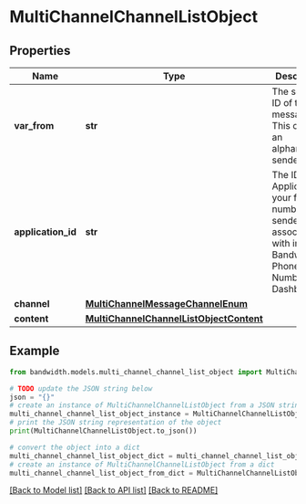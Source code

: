 # MultiChannelChannelListObject


## Properties

Name | Type | Description | Notes
------------ | ------------- | ------------- | -------------
**var_from** | **str** | The sender ID of the message. This could be an alphanumeric sender ID. | 
**application_id** | **str** | The ID of the Application your from number or senderId is associated with in the Bandwidth Phone Number Dashboard. | 
**channel** | [**MultiChannelMessageChannelEnum**](MultiChannelMessageChannelEnum.md) |  | 
**content** | [**MultiChannelChannelListObjectContent**](MultiChannelChannelListObjectContent.md) |  | 

## Example

```python
from bandwidth.models.multi_channel_channel_list_object import MultiChannelChannelListObject

# TODO update the JSON string below
json = "{}"
# create an instance of MultiChannelChannelListObject from a JSON string
multi_channel_channel_list_object_instance = MultiChannelChannelListObject.from_json(json)
# print the JSON string representation of the object
print(MultiChannelChannelListObject.to_json())

# convert the object into a dict
multi_channel_channel_list_object_dict = multi_channel_channel_list_object_instance.to_dict()
# create an instance of MultiChannelChannelListObject from a dict
multi_channel_channel_list_object_from_dict = MultiChannelChannelListObject.from_dict(multi_channel_channel_list_object_dict)
```
[[Back to Model list]](../README.md#documentation-for-models) [[Back to API list]](../README.md#documentation-for-api-endpoints) [[Back to README]](../README.md)



